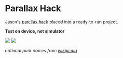 Parallax Hack
===========

Jason's [parellax hack](http://forums.xamarin.com/discussion/34711/parallax-hack-for-fun-and-no-profit) placed into a ready-to-run project.

**Test on device, not simulator**

![](https://raw.githubusercontent.com/conceptdev/xamarin-forms-samples/master/Parallax/Screenshots/parallax-android-sml.png) ![](https://raw.githubusercontent.com/conceptdev/xamarin-forms-samples/master/Parallax/Screenshots/parallax-ios-sml.png)

*national park names from [wikipedia](http://en.wikipedia.org/wiki/List_of_national_parks_of_the_United_States)*